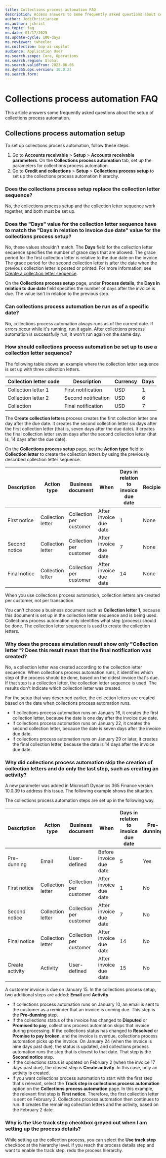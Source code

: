 ```yaml
---
title: Collections process automation FAQ
description: Access answers to some frequently asked questions about collections process automation, including questions about automation setup.
author: JodiChristiansen
ms.author: jchrist
ms.topic: faq
ms.date: 01/17/2025
ms.update-cycle: 180-days
ms.reviewer: twheeloc
ms.collection: bap-ai-copilot 
audience: Application User
ms.search.scope: Core, Operations
ms.search.region: Global
ms.search.validFrom: 2023-06-05
ms.dyn365.ops.version: 10.0.24
ms.search.form: 
---
```


# Collections process automation FAQ

This article answers some frequently asked questions about the setup of collections process automation. 

## Collections process automation setup

To set up collections process automation, follow these steps.

1. Go to **Accounts receivable** \> **Setup** \> **Accounts receivable parameters**. On the **Collections process automation** tab, set up the parameters for collections process automation.
2. Go to **Credit and collections** \> **Setup** \> **Collections process setup** to set up the collections process automation hierarchy. 

### Does the collections process setup replace the collection letter sequence?

No, the collections process setup and the collection letter sequence work together, and both must be set up.

### Does the "Days" value for the collection letter sequence have to match the "Days in relation to invoice due date" value for the collections process setup?

No, these values shouldn't match. The **Days** field for the collection letter sequence specifies the number of grace days that are allowed. The grace period for the first collection letter is relative to the due date on the invoice. The grace period for the second collection letter is after the date when the previous collection letter is posted or printed. For more information, see [Create a collection letter sequence](./tasks/create-collection-letter-sequence.md). 

On the **Collections process setup** page, under **Process details**, the **Days in relation to due date** field specifies the number of days after the invoice is due. The value isn't in relation to the previous step. 

### Can collections process automation be run as of a specific date? 

No, collections process automation always runs as of the current date. If errors occur while it's running, run it again. After collections process automation is successfully run, it won't run again on the same day. 

### How should collections process automation be set up to use a collection letter sequence?

The following table shows an example where the collection letter sequence is set up with three collection letters. 

| Collection letter code | Description         | Currency | Days |
|------------------------|---------------------|----------|------|
| Collection letter 1    | First notification  | USD      | 1    |
| Collection letter 2    | Second notification | USD      | 6    |
| Collection             | Final notification  | USD      | 7    |

The **Create collection letters** process creates the first collection letter one day after the due date. It creates the second collection letter six days after the first collection letter (that is, seven days after the due date). It creates the final collection letter seven days after the second collection letter (that is, 14 days after the due date).

On the **Collections process setup** page, set the **Action type** field to **Collection letter** to create the collection letters by using the previously described collection letter sequence. 

| Description   | Action type       | Business document       | When                   | Days in relation to invoice due date | Recipient |
|---------------|-------------------|-------------------------|------------------------|--------------------------------------|-----------|
| First notice  | Collection letter | Collection per customer | After invoice due date | 1                                    | None      |
| Second notice | Collection letter | Collection per customer | After invoice due date | 7                                    | None      |
| Final notice  | Collection letter | Collection per customer | After invoice due date | 14                                   | None      | 

When you use collections process automation, collection letters are created per customer, not per transaction.

You can't choose a business document such as **Collection letter 1**, because this document is set up in the collection letter sequence and is being used. Collections process automation only identifies what step (process) should be done. The collection letter sequence is used to create the collection letters. 

### Why does the process simulation result show only "Collection letter"? Does this result mean that the final notification was created? 

No, a collection letter was created according to the collection letter sequence. When collections process automation runs, it identifies which step of the process should be done, based on the oldest invoice that's due. If that step is a collection letter, the collection letter sequence is used. The results don't indicate which collection letter was created. 

For the setup that was described earlier, the collection letters are created based on the date when collections process automation runs.

- If collections process automation runs on January 16, it creates the first collection letter, because the date is one day after the invoice due date.
- If collections process automation runs on January 22, it creates the second collection letter, because the date is seven days after the invoice due date.
- If collections process automation runs on January 29 or later, it creates the final collection letter, because the date is 14 days after the invoice due date.

### Why did collections process automation skip the creation of collection letters and do only the last step, such as creating an activity?

A new parameter was added in Microsoft Dynamics 365 Finance version 10.0.39 to address this issue. The following example shows the situation. 

The collections process automation steps are set up in the following way.

| Description     | Action type       | Business document       | When                    | Days in relation to invoice due date | Pre-dunning | Recipient |
|-----------------|-------------------|-------------------------|-------------------------|--------------------------------------|-------------|-----------|
| Pre-dunning     | Email             | User-defined            | Before invoice due date | 5                                    | Yes         | None      |
| First notice    | Collection letter | Collection per customer | After invoice due date  | 1                                    | No          | None      |
| Second notice   | Collection letter | Collection per customer | After invoice due date  | 7                                    | No          | None      |
| Final notice    | Collection letter | Collection per customer | After invoice due date  | 14                                   | No          | None      | 
| Create activity | Activity          | User-defined            | After invoice due date  | 15                                   | No          | None      |

A customer invoice is due on January 15. In the collections process setup, two additional steps are added: **Email** and **Activity**.

- If collections process automation runs on January 10, an email is sent to the customer as a reminder that an invoice is coming due. This step is the **Pre-dunning** step.
- If the collections status of the invoice has changed to **Disputed** or **Promised to pay**, collections process automation skips that invoice during processing. If the collections status has changed to **Resolved** or **Promise to pay broken**, and the invoice is overdue, collections process automation picks up the invoice. On January 24 (when the invoice is nine days past due), the status is updated, and collections process automation runs the step that is closest to that date. That step is the **Second notice** step.
- If the collections status is updated on February 2 (when the invoice 17 days past due), the closest step is **Create activity**. In this case, only an activity is created.
- If you want collections process automation to start with the first step that's relevant, select the **Track step in collections process automation** option on the **Collections process automation** page. In this example, the relevant first step is **First notice**. Therefore, the first collection letter is sent on February 2. Collections process automation then continues to run. It creates the remaining collection letters and the activity, based on the February 2 date.

### Why is the **Use track step** checkbox greyed out when I am setting up the process details? 

While setting up the collection process, you can select the **Use track step** checkbox at the hierarchy level. If you reach the process details step and want to enable the track step, redo the process hierarchy. 
